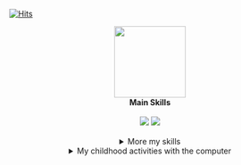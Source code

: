 [![Hits](https://hits.seeyoufarm.com/api/count/incr/badge.svg?url=https%3A%2F%2Fgithub.com%2FParkJong-Hun&count_bg=%23B9BDD0&title_bg=%23D8D8D8&icon=&icon_color=%23E7E7E7&title=👀&edge_flat=false)](https://hits.seeyoufarm.com)
<div align=center>
  <div>
    <img width=128px src=https://user-images.githubusercontent.com/81838716/147409345-91ff7670-a014-4805-aad9-57126d2db6f9.png />
  </div>
  <div>
    <strong>Main Skills</strong><br><br>
    <img src="https://img.shields.io/badge/Android-white?style=for-the-badge&logo=android&logoColor=#3DDC84"/>
    <img src="https://img.shields.io/badge/Kotlin-white?style=for-the-badge&logo=kotlin&logoColor=#7F52FF"/>
  </div>
  <br>
  <details markdown="1">
    <summary>More my skills</summary>
    <div>
      <hr>
      <strong>I am currently focusing on this.</strong><br><br>
      <img src="https://img.shields.io/badge/Flutter-white?style=flat-square&logo=flutter&logoColor=skyblue"/>
      <img src="https://img.shields.io/badge/Dart-white?style=flat-square&logo=dart&logoColor=skyblue"/>
      <img src="https://img.shields.io/badge/Go-white?style=flat-square&logo=go&logoColor=#00ADD8"/>
    </div>
    <div>
      <hr>
      <strong>I've made some projects.</strong><br><br>
      <img src="https://img.shields.io/badge/Java-white?style=flat-square&logo=oracle&logoColor=orange"/>
      <img src="https://img.shields.io/badge/iOS-white?style=flat-square&logo=ios&logoColor=black"/>
      <img src="https://img.shields.io/badge/Swift-white?style=flat-square&logo=swift&logoColor=#F05138"/>
      <img src="https://img.shields.io/badge/Unity-white?style=flat-square&logo=unity&logoColor=black"/>
      <img src="https://img.shields.io/badge/C＃-white?style=flat-square&logo=csharp&logoColor=black"/>
      <img src="https://img.shields.io/badge/SpringBoot-white?style=flat-square&logo=springboot&logoColor=#6DB33F"/>
      <img src="https://img.shields.io/badge/React.js-white?style=flat-square&logo=react&logoColor=#61DAFB"/>
      <img src="https://img.shields.io/badge/HTML(+jsp,mustache,thymeleaf)-white?style=flat-square&logo=html5&logoColor=#E34F26"/>
      <img src="https://img.shields.io/badge/CSS-white?style=flat-square&logo=css3&logoColor=blue"/>
      <img src="https://img.shields.io/badge/JavaScript-white?style=flat-square&logo=javascript&logoColor=#F7DF1E"/>
      <img src="https://img.shields.io/badge/Node.js-white?style=flat-square&logo=node.js&logoColor=#339933"/>
    </div>
    <div>
      <img src="https://img.shields.io/badge/MySQL-white?style=flat-square&logo=mysql&logoColor=#4479A1"/>
      <img src="https://img.shields.io/badge/OracleDatabase-white?style=flat-square&logo=oracle&logoColor=orange"/>
      <img src="https://img.shields.io/badge/SQLite-white?style=flat-square&logo=sqlite&logoColor=navy"/>
      <img src="https://img.shields.io/badge/Realm-white?style=flat-square&logo=realm&logoColor=navy"/>
    </div>
    <div>
      <img src="https://img.shields.io/badge/Photoshop-white?style=flat-square&logo=adobephotoshop&logoColor=#31A8FF"/>
      <img src="https://img.shields.io/badge/Photopea-white?style=flat-square&logo=photopea&logoColor=#18A497"/>
      <img src="https://img.shields.io/badge/Animate-white?style=flat-square&logo=adobe&logoColor=red"/>
    </div>
    <hr>
    <div>
      <strong>I have been studying a little before.</strong><br><br>
      <img src="https://img.shields.io/badge/Svelte-white?style=flat-square&logo=svelte&logoColor=#FF3E00"/>
      <img src="https://img.shields.io/badge/RubyOnRails-white?style=flat-square&logo=rubyonrails&logoColor=red"/>
      <img src="https://img.shields.io/badge/Ruby-white?style=flat-square&logo=ruby&logoColor=red"/>
      <img src="https://img.shields.io/badge/Python-white?style=flat-square&logo=python&logoColor=#3776AB"/>
      <img src="https://img.shields.io/badge/C++-white?style=flat-square&logo=cplusplus&logoColor=navy"/>
      <img src="https://img.shields.io/badge/C-white?style=flat-square&logo=c&logoColor=#A8B9CC"/>
      <img src="https://img.shields.io/badge/Typescript-white?style=flat-square&logo=typescript&logoColor=#A8B9CC"/>
      <img src="https://img.shields.io/badge/Servlet-white?style=flat-square&logo=oracle&logoColor=orange"/>
      <img src="https://img.shields.io/badge/PHP-white?style=flat-square&logo=php&logoColor=#777BB4"/>
    </div>
    <div>
      <img src="https://img.shields.io/badge/Hibernate-white?style=flat-square&logo=hibernate&logoColor=gray"/>
      <img src="https://img.shields.io/badge/PostgreSQL-white?style=flat-square&logo=postgresql&logoColor=#003B57"/>
    </div>
    <hr>
  </deatils>
</div>
<div align=center>
  <details markdown="1">
    <summary>My childhood activities with the computer</summary>
    
|history|description|
|---|---|
|1999.01.06|Born|
|2005|Started using the computer|
|2007|Create a game with a tool called RPGXP and someone else's ruby open source code|
|2008|Made several cartoons with Photoshop|
|2009|Made several Use maps for Starcraft|
|2009|High-quality custom Yu-Gi-Oh cards made with Photoshop|
|2010|Ran an online game called Maple Story as a private server using mysql and wz engine|
|2010|Created several shooting games, animations with Adobe Flash|
|2012|Created a mod for Minecraft in Java and run a large RPG and Farm server(maybe my server is first farm server in the Minecraft)|
|2014|Learning more programming languages with friends to make Unity games|
|2017|Majored in computer engineering(or science)|
|2021|Awarded for creating android, ios apps and game apps|
    
  </details>
</div>
